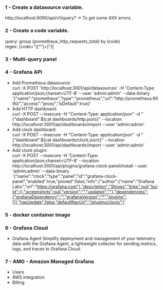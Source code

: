 ### 1 - Create a datasource variable.
http://localhost:9090/api/v1/query?     -> To get some 4XX errors.


### 2 - Create a code variable.
query: group (prometheus_http_requests_total) by (code) <br/>
regex: {code="([^"]+)"\}|

### 3 - Multi-query panel

### 4 - Grafana API
- Add Prometheus datasource:<br/>curl -X POST 'http://localhost:3001/api/datasources' -H 'Content-Type: application/json;charset=UTF-8' --user 'admin:admin' --data-binary '{"name":"prometheus","type":"prometheus","url":"http://prometheus:9090/","access":"proxy","isDefault":true}'
- Add HTTP dashboard:<br/>curl -X POST --insecure -H "Content-Type: application/json" -d "{\"dashboard\":$(cat dashboards/http.json)}" --location http://localhost:3001/api/dashboards/import --user 'admin:admin'
- Add clock dashboard:<br/>curl -X POST --insecure -H "Content-Type: application/json" -d "{\"dashboard\":$(cat dashboards/clock.json)}" --location http://localhost:3001/api/dashboards/import --user 'admin:admin'
- Add clock plugin:<br/>curl -X POST --insecure -H 'Content-Type: application/json;charset=UTF-8' --location http://localhost:3001/api/plugins/grafana-clock-panel/install --user 'admin:admin' --data-binary '{"name":"clock","type":"panel","id":"grafana-clock-panel","enabled":true,"pinned":false,"info":{"author":{"name":"Grafana Labs","url":"https://grafana.com"},"description":"Shows","links":null,"build":{},"screenshots":null,"version":"","updated":""},"dependencies":{"grafanaDependency":"","grafanaVersion":"*","plugins":[]},"hasUpdate":false,"defaultNavUrl":"/plugins/clock/"}'

### 5 - docker container image

### 6 - Grafana Cloud

- Grafana Agent
Simplify deployment and management of your telemetry data with the Grafana Agent, a lightweight collector for sending metrics, logs, and traces to Grafana Cloud.

### 7 - AMG - Amazon Managed Grafana
- Users
- AWS integration
- Billing